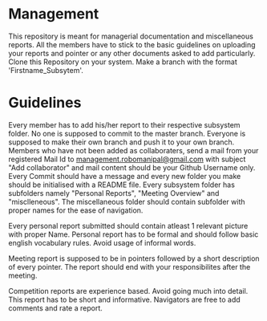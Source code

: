 # Management
This repository is meant for managerial documentation and miscellaneous reports. All the members have to stick to the basic guidelines on uploading your reports and pointer or any other documents asked to add particularly.
 Clone this Repository on your system. Make a branch with the format 'Firstname_Subsytem'. 
# Guidelines 
Every member has to add his/her report to their respective subsystem folder. No one is supposed to commit to the master branch. Everyone is supposed to make their own branch and push it to your own branch. Members who have not been added as collaboraters, send a mail from your registered Mail Id to management.robomanipal@gmail.com with subject "Add collaborator" and mail content should be your Github Username only.  Every Commit should have a message and every new folder you make should be initialised with a README file.
Every subsystem folder has subfolders namely "Personal Reports", "Meeting Overview" and "misclleneous". The miscellaneous folder should contain subfolder with proper names for the ease of navigation. 

Every personal report submitted should contain atleast 1 relevant picture with proper Name. Personal report has to be formal and should follow basic english vocabulary rules. Avoid usage of informal words.   

Meeting report is supposed to be in pointers followed by a short description of every pointer. The report should end with your responsibilites after the meeting.

Competition reports are experience based. Avoid going much into detail. This report has to be short and informative.
Navigators are free to add comments and rate a report.  
